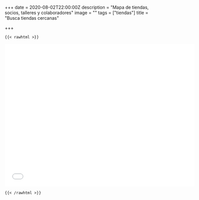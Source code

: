 +++
date = 2020-08-02T22:00:00Z
description = "Mapa de tiendas, socios, talleres y colaboradores"
image = ""
tags = ["tiendas"]
title = "Busca tiendas cercanas"

+++

    {{< rawhtml >}}

<iframe src="[https://www.google.com/maps/embed?pb=!1m14!1m12!1m3!1d24602.924442330972!2d2.660761596071411!3d39.573910972391616!2m3!1f0!2f0!3f0!3m2!1i1024!2i768!4f13.1!5e0!3m2!1ses!2ses!4v1596439452639!5m2!1ses!2ses](https://www.google.com/maps/embed?pb=!1m14!1m12!1m3!1d24602.924442330972!2d2.660761596071411!3d39.573910972391616!2m3!1f0!2f0!3f0!3m2!1i1024!2i768!4f13.1!5e0!3m2!1ses!2ses!4v1596439452639!5m2!1ses!2ses "https://www.google.com/maps/embed?pb=!1m14!1m12!1m3!1d24602.924442330972!2d2.660761596071411!3d39.573910972391616!2m3!1f0!2f0!3f0!3m2!1i1024!2i768!4f13.1!5e0!3m2!1ses!2ses!4v1596439452639!5m2!1ses!2ses")" width="600" height="450" frameborder="0" style="border:0;" allowfullscreen="" aria-hidden="false" tabindex="0"></iframe>

    {{< /rawhtml >}}